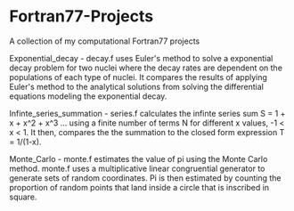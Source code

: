 # Fortran77-Projects
A collection of my computational Fortran77 projects

Exponential_decay - decay.f uses Euler's method to solve a exponential decay problem for two nuclei where the decay rates are dependent on the populations of each type of nuclei. It compares the results of applying Euler's method to the analytical solutions from solving the differential equations modeling the exponential decay.

Infinte_series_summation - series.f calculates the infinte series sum S = 1 + x + x^2 + x^3 ... using a finite number of terms N for different x values, -1 < x < 1. It then, compares the the summation to the closed form expression T = 1/(1-x).


Monte_Carlo - monte.f estimates the value of pi using the Monte Carlo method. 
monte.f uses a multiplicative linear congruential generator to generate sets of random coordinates.
Pi is then estimated by counting the proportion of random points that land inside a circle that is inscribed in square.
